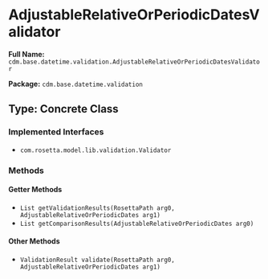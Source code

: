 # AdjustableRelativeOrPeriodicDatesValidator

**Full Name:** `cdm.base.datetime.validation.AdjustableRelativeOrPeriodicDatesValidator`

**Package:** `cdm.base.datetime.validation`

## Type: Concrete Class

### Implemented Interfaces

- `com.rosetta.model.lib.validation.Validator`

### Methods

#### Getter Methods

- `List getValidationResults(RosettaPath arg0, AdjustableRelativeOrPeriodicDates arg1)`
- `List getComparisonResults(AdjustableRelativeOrPeriodicDates arg0)`

#### Other Methods

- `ValidationResult validate(RosettaPath arg0, AdjustableRelativeOrPeriodicDates arg1)`

